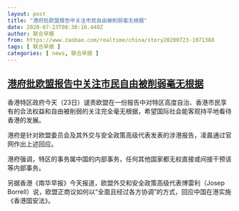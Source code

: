 ```yaml
---
layout: post
title: "港府批欧盟报告中关注市民自由被削弱毫无根据"
date: 2020-07-23T08:30:16.440Z
author: 联合早报
from: https://www.zaobao.com/realtime/china/story20200723-1071388
tags: [ 联合早报 ]
categories: [ news, 联合早报 ]
---
```

<!--1595517960000-->
[港府批欧盟报告中关注市民自由被削弱毫无根据](https://www.zaobao.com/realtime/china/story20200723-1071388)
------

<div>
<p>香港特区政府今天（23日）谴责欧盟在一份报告中对特区高度自治、香港巿民享有的合法权益和自由被削弱的关注完全毫无根据，希望国际社会能客观持平地看待香港的发展。</p><p>港府是针对欧盟委员会及其外交与安全政策高级代表发表的涉港报告，凌晨通过官网作出上述回应。</p><p>港府强调，特区的事务属中国的内部事务，任何其他国家都无权直接或间接干预该等内部事务。</p><section id="imu"><div id="dfp-ad-imu1-wrapper" class="dfp-tag-wrapper"><div id="dfp-ad-imu1" class="dfp-tag-wrapper"></div></div></section><p>另据香港《南华早报》今天报道，欧盟外交和安全政策高级代表博雷利（Josep Borrell）说，欧盟正商议如何以“全面且经过各方协调”的方式，回应中国在港实施《香港国安法》。</p><div id="innity-in-post"></div><div id="dfp-ad-midarticlespecial-wrapper" class="dfp-tag-wrapper"><div id="dfp-ad-midarticlespecial" class="dfp-tag-wrapper"></div></div>
</div>
